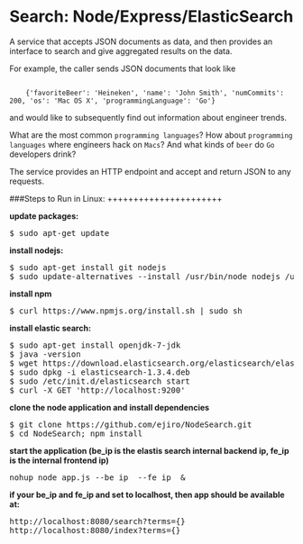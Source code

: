Search: Node/Express/ElasticSearch
==================================

A service that accepts JSON documents as data, and then provides an interface to search
and give aggregated results on the data.

For example, the caller sends JSON documents that look like

<code>
    {'favoriteBeer': 'Heineken', 'name': 'John Smith', 'numCommits': 200, 'os': 'Mac OS X', 'programmingLanguage': 'Go'}
</code>

and would like to subsequently find out information about engineer trends.


What are the most common `programming languages`?
How about `programming languages` where engineers hack on `Macs`?
And what kinds of `beer` do `Go` developers drink?


The service provides an HTTP endpoint and accept and return JSON to any requests.

###Steps to Run in Linux:
++++++++++++++++++++++

**update packages:**
<pre>
$ sudo apt-get update
</pre>

**install nodejs:**
<pre>
$ sudo apt-get install git nodejs
$ sudo update-alternatives --install /usr/bin/node nodejs /usr/bin/nodejs 100
</pre>

**install npm**
<pre>
$ curl https://www.npmjs.org/install.sh | sudo sh
</pre>

**install elastic search:**
<pre>
$ sudo apt-get install openjdk-7-jdk
$ java -version
$ wget https://download.elasticsearch.org/elasticsearch/elasticsearch/elasticsearch-1.3.4.deb
$ sudo dpkg -i elasticsearch-1.3.4.deb
$ sudo /etc/init.d/elasticsearch start
$ curl -X GET 'http://localhost:9200'
</pre>

**clone the node application and install dependencies**
<pre>
$ git clone https://github.com/ejiro/NodeSearch.git
$ cd NodeSearch; npm install
</pre>

**start the application (be_ip is the elastis search internal backend ip, fe_ip is the internal frontend ip)**
<pre>
nohup node app.js --be_ip <be_ip> --fe_ip <fe_ip> &
</pre>

**if your be_ip and fe_ip and set to localhost, then app should be available at:**
<pre>
http://localhost:8080/search?terms={}
http://localhost:8080/index?terms={}
</pre>